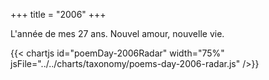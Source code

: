 +++
title = "2006"
+++

L'année de mes 27 ans. Nouvel amour, nouvelle vie.

{{< chartjs id="poemDay-2006Radar" width="75%" jsFile="../../charts/taxonomy/poems-day-2006-radar.js" />}}